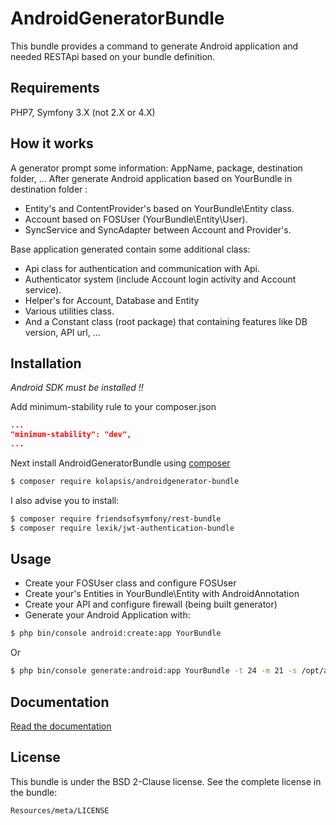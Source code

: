 AndroidGeneratorBundle
======================

This bundle provides a command to generate Android application and needed RESTApi based on your bundle definition.

Requirements
------------
PHP7, Symfony 3.X (not 2.X or 4.X)

How it works
------------

A generator prompt some information: AppName, package, destination folder, ...
After generate Android application based on YourBundle in destination folder :

- Entity's and ContentProvider's based on YourBundle\Entity class.
- Account based on FOSUser (YourBundle\Entity\User).
- SyncService and SyncAdapter between Account and Provider's.

Base application generated contain some additional class:

- Api class for authentication and communication with Api.
- Authenticator system (include Account login activity and Account service).
- Helper's for Account, Database and Entity
- Various utilities class.
- And a Constant class (root package) that containing features like DB version, API url, ...

Installation
------------

_Android SDK must be installed !!_

Add minimum-stability rule to your composer.json

``` JSON 
...
"minimum-stability": "dev",
...
```

Next install AndroidGeneratorBundle using [composer](https://getcomposer.org/doc/00-intro.md) 
``` BASH
$ composer require kolapsis/androidgenerator-bundle
```

I also advise you to install:
``` BASH
$ composer require friendsofsymfony/rest-bundle
$ composer require lexik/jwt-authentication-bundle
```

Usage
-----

- Create your FOSUser class and configure FOSUser
- Create your's Entities in YourBundle\Entity with AndroidAnnotation
- Create your API and configure firewall (being built generator)
- Generate your Android Application with:

``` BASH
$ php bin/console android:create:app YourBundle
```
Or
``` BASH
$ php bin/console generate:android:app YourBundle -t 24 -m 21 -s /opt/android -g 2.2.0 -a MyApp -p ~/workspace/MyApp -d host.com -u http://api.host.com
```

Documentation
-------------

[Read the documentation](https://btouchard.github.io/AndroidGeneratorBundle/)

License
-------

This bundle is under the BSD 2-Clause license. See the complete license in the bundle:

    Resources/meta/LICENSE
